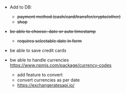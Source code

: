 - Add to DB:
  * ~~payment method (cash/card/transfer/crypto/other)~~
  * ~~shop~~

- ~~be able to choose: date or auto timestamp~~
  * ~~requires selectable date in form~~

- be able to save credit cards

- bw able to handle currencies https://www.npmjs.com/package/currency-codes
  * add feature to convert
  * convert currencies as per date
  * https://exchangeratesapi.io/
